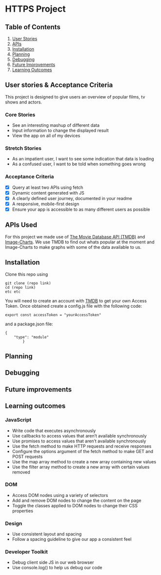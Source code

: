 # HTTPS Project

## Table of Contents

1. [User Stories](#user-stories--acceptance-criteria)
2. [APIs](#apis-used)
3. [Installation](#installation)
4. [Planning](#planning)
5. [Debugging](#debugging)
6. [Future Improvements](#future-improvements)
7. [Learning Outcomes](#learning-outcomes)

## User stories & Acceptance Criteria

This project is designed to give users an overview of popular films, tv shows and actors.

### Core Stories

- See an interesting mashup of different data
- Input information to change the displayed result
- View the app on all of my devices

### Stretch Stories

- As an impatient user, I want to see some indication that data is loading
- As a confused user, I want to be told when something goes wrong

### Acceptance Criteria

- [x] Query at least two APIs using fetch
- [x] Dynamic content generated with JS
- [x] A clearly defined user journey, documented in your readme
- [x] A responsive, mobile-first design
- [x] Ensure your app is accessible to as many different users as possible

## APIs Used

For this project we made use of [The Movie Database API (TMDB)](https://developer.themoviedb.org/docs) and [Image-Charts](https://documentation.image-charts.com/). We use TMDB to find out whats popular at the moment and Image-Charts to make graphs with some of the data available to us.

## Installation

Clone this repo using

```
git clone (repo link)
cd (repo link)
etc etc
```

You will need to create an account with [TMDB](https://www.themoviedb.org/signup) to get your own Access Token.
Once obtained create a config.js file with the following code:

```
export const accessToken = "yourAccessToken"
```

and a package.json file:

```
{
    "type": "module"
        }
```

## Planning

## Debugging

## Future improvements

## Learning outcomes

### JavaScript

- Write code that executes asynchronously
- Use callbacks to access values that aren’t available synchronously
- Use promises to access values that aren’t available synchronously
- Use the fetch method to make HTTP requests and receive responses
- Configure the options argument of the fetch method to make GET and POST requests
- Use the map array method to create a new array containing new values
- Use the filter array method to create a new array with certain values removed

### DOM

- Access DOM nodes using a variety of selectors
- Add and remove DOM nodes to change the content on the page
- Toggle the classes applied to DOM nodes to change their CSS properties

### Design

- Use consistent layout and spacing
- Follow a spacing guideline to give our app a consistent feel

### Developer Toolkit

- Debug client side JS in our web browser
- Use console.log() to help us debug our code
